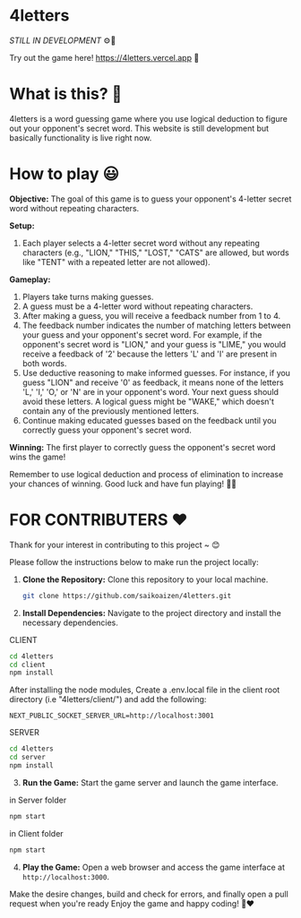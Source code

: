 # 4letters

*STILL IN DEVELOPMENT* ⚙️👶

Try out the game here!
https://4letters.vercel.app 🚀

# What is this? 🤔
4letters is a word guessing game where you use logical deduction to figure out your opponent's secret word. This website is still development but basically functionality is live right now.

# How to play 😃

**Objective:** The goal of this game is to guess your opponent's 4-letter secret word without repeating characters.

**Setup:**
1. Each player selects a 4-letter secret word without any repeating characters (e.g., "LION," "THIS," "LOST," "CATS" are allowed, but words like "TENT" with a repeated letter are not allowed).

**Gameplay:**
1. Players take turns making guesses.
2. A guess must be a 4-letter word without repeating characters.
3. After making a guess, you will receive a feedback number from 1 to 4.
4. The feedback number indicates the number of matching letters between your guess and your opponent's secret word. For example, if the opponent's secret word is "LION," and your guess is "LIME," you would receive a feedback of '2' because the letters 'L' and 'I' are present in both words.
5. Use deductive reasoning to make informed guesses. For instance, if you guess "LION" and receive '0' as feedback, it means none of the letters 'L,' 'I,' 'O,' or 'N' are in your opponent's word. Your next guess should avoid these letters. A logical guess might be "WAKE," which doesn't contain any of the previously mentioned letters.
6. Continue making educated guesses based on the feedback until you correctly guess your opponent's secret word.

**Winning:** The first player to correctly guess the opponent's secret word wins the game!

Remember to use logical deduction and process of elimination to increase your chances of winning. Good luck and have fun playing! 🙌😄

# FOR CONTRIBUTERS ❤️
Thank for your interest in contributing to this project ~ 😊

Please follow the instructions below to make run the project locally:

1. **Clone the Repository:** Clone this repository to your local machine.

   ```bash
   git clone https://github.com/saikoaizen/4letters.git
   ```

2. **Install Dependencies:** Navigate to the project directory and install the necessary dependencies.

  CLIENT
   ```bash
   cd 4letters
   cd client
   npm install
   ```
  After installing the node modules, Create a .env.local file in the client root directory (i.e "4letters/client/") and add the following:
  ```
  NEXT_PUBLIC_SOCKET_SERVER_URL=http://localhost:3001
  ```
  
  SERVER
  ```bash
  cd 4letters
  cd server
  npm install
  ```

3. **Run the Game:** Start the game server and launch the game interface.

  in Server folder
   ```bash
   npm start
   ```

  in Client folder
   ```bash
   npm start
   ```

4. **Play the Game:** Open a web browser and access the game interface at `http://localhost:3000`.

Make the desire changes, build and check for errors, and finally open a pull request when you're ready
Enjoy the game and happy coding! 🚀❤️
